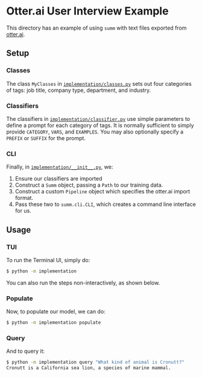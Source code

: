 # Otter.ai User Interview Example

This directory has an example of using `summ` with text files exported from [otter.ai](https://otter.ai).

## Setup

### Classes

The class `MyClasses` in [`implementation/classes.py`](implementation/classes.py) sets out four categories of tags: job title, company type, department, and industry.

### Classifiers

The classifiers in [`implementation/classifier.py`](implementation/classifier.py) use simple parameters to define a prompt for each category of tags. It is normally sufficient to simply provide `CATEGORY`, `VARS`, and `EXAMPLES`. You may also optionally specify a `PREFIX` or `SUFFIX` for the prompt.

### CLI

Finally, in [`implementation/__init__.py`](implementation/__init__.py), we:

1. Ensure our classifiers are imported
2. Construct a `Summ` object, passing a `Path` to our training data.
3. Construct a custom `Pipeline` object which specifies the otter.ai import format.
4. Pass these two to `summ.cli.CLI`, which creates a command line interface for us.

## Usage

### TUI

To run the Terminal UI, simply do:

```bash
$ python -m implementation
```

You can also run the steps non-interactively, as shown below.

### Populate

Now, to populate our model, we can do:

```bash
$ python -m implementation populate
```

### Query

And to query it:

```bash
$ python -m implementation query "What kind of animal is Cronutt?"
Cronutt is a California sea lion, a species of marine mammal.
```
